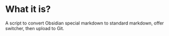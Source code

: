 # What it is?

A script to convert Obsidian special markdown to standard markdown, offer switcher, then upload to Git.
